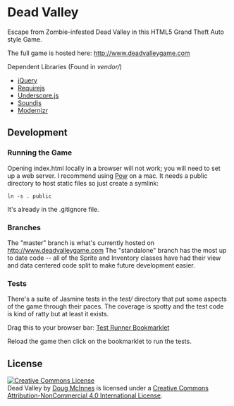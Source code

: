 Dead Valley
===========

Escape from Zombie-infested Dead Valley in this HTML5 Grand Theft Auto style Game.

The full game is hosted here:
http://www.deadvalleygame.com

Dependent Libraries (Found in *vendor/*)

* [jQuery](http://jquery.com/)
* [Requirejs](http://requirejs.org/)
* [Underscore.js](http://documentcloud.github.com/underscore/)
* [Soundjs](http://www.createjs.com/#!/SoundJS)
* [Modernizr](http://modernizr.com/)

Development
-----------

### Running the Game

Opening index.html locally in a browser will not work; you will need to set up a web server. I recommend using [Pow](http://pow.cx/) on a mac. It needs a public directory to host static files so just create a symlink:
```
ln -s . public
```
It's already in the .gitignore file.

### Branches

The "master" branch is what's currently hosted on http://www.deadvalleygame.com
The "standalone" branch has the most up to date code -- all of the Sprite and Inventory classes have had their view and data centered code split to make future development easier.

### Tests

There's a suite of Jasmine tests in the *test/* directory that put some aspects of the game through their paces. The coverage is spotty and the test code is kind of ratty but at least it exists.

Drag this to your browser bar: <a href="javascript:$.getScript('test/runner.js');">Test Runner Bookmarklet</a>

Reload the game then click on the bookmarklet to run the tests.

License
-------
<a rel="license" href="http://creativecommons.org/licenses/by-nc/4.0/"><img alt="Creative Commons License" style="border-width:0" src="http://i.creativecommons.org/l/by-nc/4.0/88x31.png" /></a><br /><span xmlns:dct="http://purl.org/dc/terms/" property="dct:title">Dead Valley</span> by <a xmlns:cc="http://creativecommons.org/ns#" href="http://dougmcinnes.com" property="cc:attributionName" rel="cc:attributionURL">Doug McInnes</a> is licensed under a <a rel="license" href="http://creativecommons.org/licenses/by-nc/4.0/">Creative Commons Attribution-NonCommercial 4.0 International License</a>.
